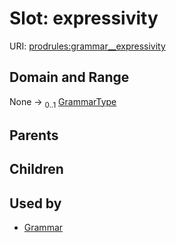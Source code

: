 
# Slot: expressivity




URI: [prodrules:grammar__expressivity](https://w3id.org/linkml/schemagrammar/prodrules/grammar__expressivity)


## Domain and Range

None &#8594;  <sub>0..1</sub> [GrammarType](GrammarType.md)

## Parents


## Children


## Used by

 * [Grammar](Grammar.md)
